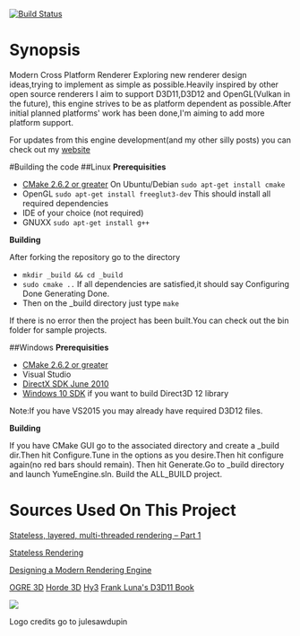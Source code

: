 [![Build Status](https://travis-ci.org/arkenthera/YumeEngine.svg?branch=master)](https://travis-ci.org/arkenthera/YumeEngine)

# Synopsis
Modern Cross Platform Renderer
Exploring new renderer design ideas,trying to implement as simple as possible.Heavily inspired by other open source renderers I aim to support D3D11,D3D12 and OpenGL(Vulkan in the future), this engine strives to be as platform dependent as possible.After initial planned platforms' work has been done,I'm aiming to add more platform support.

For updates from this engine development(and my other silly posts) you can check out my <a href="http://arkenthera.github.io">website</a>

#Building the code
##Linux
<b>Prerequisities</b>

- <a href="http://www.cmake.org/">CMake 2.6.2 or greater</a>
On Ubuntu/Debian
`sudo apt-get install cmake`
- OpenGL
`sudo apt-get install freeglut3-dev`
This should install all required dependencies
- IDE of your choice (not required)
- GNUXX `sudo apt-get install g++`

<b>Building</b>

After forking the repository go to the directory 
- `mkdir _build && cd _build`
- `sudo cmake ..`
If all dependencies are satisfied,it should say Configuring Done Generating Done.
- Then on the _build directory just type `make`

If there is no error then the project has been built.You can check out the bin folder for sample projects.

##Windows
<b>Prerequisities</b>

- <a href="http://www.cmake.org/">CMake 2.6.2 or greater</a>
- Visual Studio
- <a href="http://www.microsoft.com/en-us/download/details.aspx?id=6812">DirectX SDK June 2010</a>
- <a href="https://dev.windows.com/en-us/downloads/windows-10-sdk">Windows 10 SDK</a> if you want to build Direct3D 12 library

Note:If you have VS2015 you may already have required D3D12 files.

<b>Building</b>

If you have CMake GUI go to the associated directory and create a _build dir.Then hit Configure.Tune in the options as you desire.Then hit configure again(no red bars should remain). Then hit Generate.Go to _build directory and launch YumeEngine.sln. Build the ALL_BUILD project.

# **Sources Used On This Project**

[Stateless, layered, multi-threaded rendering – Part 1](http://blog.molecular-matters.com/2014/11/06/stateless-layered-multi-threaded-rendering-part-1/ "Stateless, layered, multi-threaded rendering – Part 1")

[Stateless Rendering](http://jendrikillner.bitbucket.org/blog/blog/stateless_rendering/ "Stateless Rendering")

[Designing a Modern Rendering Engine](https://www.cg.tuwien.ac.at/research/publications/2007/bauchinger-2007-mre/bauchinger-2007-mre-Thesis.pdf "Designing a Modern Rendering Engine")

[OGRE 3D](http://www.ogre3d.org/)
[Horde 3D](http://www.horde3d.org/)
[Hy3](https://hieroglyph3.codeplex.com/)
[Frank Luna's D3D11 Book](http://www.amazon.com/Introduction-3D-Game-Programming-DirectX/dp/1936420228)

<img src = "http://i.imgur.com/mPVCTYw.png" />

Logo credits go to julesawdupin
